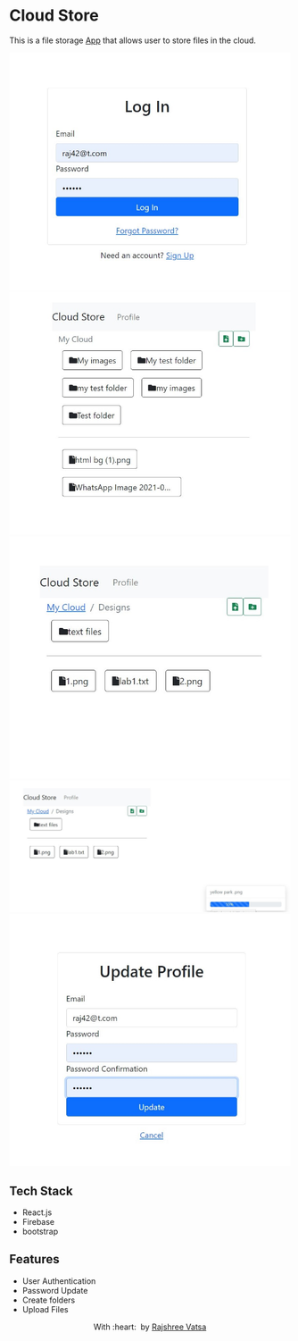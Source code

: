 # Cloud Store

This is a file storage [App]() that allows user to store files in the cloud.

<img src="https://github.com/RajshreeVats/Cloud-Store/blob/master/SharedScreenshot.jpg" alt="Project Screenshots">
<img src="https://github.com/RajshreeVats/Cloud-Store/blob/master/dashb3.jpg" alt="Project Screenshots">
<img src="https://github.com/RajshreeVats/Cloud-Store/blob/master/dashb2.jpg" alt="Project Screenshots">
<img src="https://github.com/RajshreeVats/Cloud-Store/blob/master/uploading.jpg" alt="Project Screenshots">
<img src="https://github.com/RajshreeVats/Cloud-Store/blob/master/updateprofile.jpg" alt="Project Screenshots">

## Tech Stack

- React.js
- Firebase
- bootstrap

## Features
- User Authentication 
- Password Update
- Create folders
- Upload Files




<p align="center">
	With :heart: &nbsp;by <a href="https://github.com/RajshreeVats" target="_blank">Rajshree Vatsa</a>
</p>
